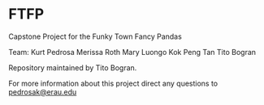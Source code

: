 FTFP
====

Capstone Project for the Funky Town Fancy Pandas

Team:	Kurt Pedrosa
	Merissa Roth
	Mary Luongo
	Kok Peng Tan
	Tito Bogran

Repository maintained by Tito Bogran.

For more information about this project direct any questions to pedrosak@erau.edu

